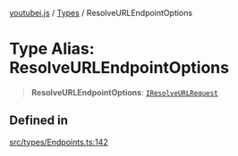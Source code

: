 [youtubei.js](../../../README.md) / [Types](../README.md) / ResolveURLEndpointOptions

# Type Alias: ResolveURLEndpointOptions

> **ResolveURLEndpointOptions**: [`IResolveURLRequest`](../interfaces/IResolveURLRequest.md)

## Defined in

[src/types/Endpoints.ts:142](https://github.com/LuanRT/YouTube.js/blob/305a398158a6cac82e6ef288fed4bf1661c89d52/src/types/Endpoints.ts#L142)
